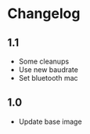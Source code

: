 # Changelog

## 1.1
- Some cleanups
- Use new baudrate
- Set bluetooth mac

## 1.0
- Update base image
